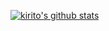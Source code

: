 [![kirito's github stats](https://github-readme-stats.vercel.app/api?username=kirito41dd&include_all_commits=true&show_icons=true)](https://github.com/anuraghazra/github-readme-stats)
